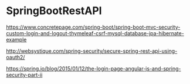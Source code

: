 # SpringBootRestAPI

https://www.concretepage.com/spring-boot/spring-boot-mvc-security-custom-login-and-logout-thymeleaf-csrf-mysql-database-jpa-hibernate-example

http://websystique.com/spring-security/secure-spring-rest-api-using-oauth2/

https://spring.io/blog/2015/01/12/the-login-page-angular-js-and-spring-security-part-ii
